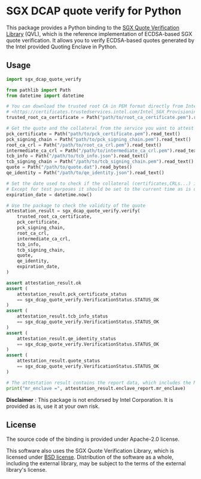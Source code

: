 # SGX DCAP quote verify for Python

This package provides a Python binding to the [SGX Quote Verification Library](https://github.com/intel/SGXDataCenterAttestationPrimitives/tree/master/QuoteVerification/QVL) (QVL), which is the reference implementation of ECDSA-based SGX quote verification. It allows you to verify ECDSA-based quotes generated by the Intel provided Quoting Enclave in Python.

## Usage

```py
import sgx_dcap_quote_verify

from pathlib import Path
from datetime import datetime

# You can download the trusted root CA in PEM format directly from Intel at :
# <https://certificates.trustedservices.intel.com/Intel_SGX_Provisioning_Certification_RootCA.pem>
trusted_root_ca_certificate = Path("path/to/root_ca_certificate.pem").read_text()

# Get the quote and the collateral from the service you want to attest
pck_certificate = Path("path/to/pck_certificate.pem").read_text()
pck_signing_chain = Path("path/to/pck_signing_chain.pem").read_text()
root_ca_crl = Path("/path/to/root_ca_crl.pem").read_text()
intermediate_ca_crl = Path("/path/to/intermediate_ca_crl.pem").read_text()
tcb_info = Path("/path/to/tcb_info.json").read_text()
tcb_signing_chain = Path("/path/to/tcb_signing_chain.pem").read_text()
quote = Path("/path/to/quote.dat").read_bytes()
qe_identity = Path("/path/to/qe_identity.json").read_text()

# Set the date used to check if the collateral (certificates,CRLs...) is still valid
# Except for test purposes it should be set to the current time as is done below
expiration_date = datetime.now()

# Use the package to check the validity of the quote
attestation_result = sgx_dcap_quote_verify.verify(
    trusted_root_ca_certificate,
    pck_certificate,
    pck_signing_chain,
    root_ca_crl,
    intermediate_ca_crl,
    tcb_info,
    tcb_signing_chain,
    quote,
    qe_identity,
    expiration_date,
)

assert attestation_result.ok
assert (
    attestation_result.pck_certificate_status
    == sgx_dcap_quote_verify.VerificationStatus.STATUS_OK
)
assert (
    attestation_result.tcb_info_status
    == sgx_dcap_quote_verify.VerificationStatus.STATUS_OK
)
assert (
    attestation_result.qe_identity_status
    == sgx_dcap_quote_verify.VerificationStatus.STATUS_OK
)
assert (
    attestation_result.quote_status
    == sgx_dcap_quote_verify.VerificationStatus.STATUS_OK
)

# The attestation result contains the report data, which includes the MR_ENCLAVE
print("mr_enclave =", attestation_result.enclave_report.mr_enclave)
```

**Disclaimer** : This package is not endorsed by Intel Corporation. It is provided as is, use it at your own risk.

## License

The source code of the binding is provided under Apache-2.0 license.

This software also uses the SGX Quote Verification Library, which is licensed under [BSD license](https://github.com/mithril-security/SGXDataCenterAttestationPrimitives/blob/master/License.txt).
Distribution of the software as a whole, including the external library, may be subject to the terms of the external library's license.
